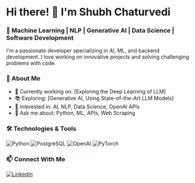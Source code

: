 # Hi there! 👋 I'm Shubh Chaturvedi
### 🚀 Machine Learning | NLP | Generative AI | Data Science | Software Development

I'm a passionate developer specializing in AI, ML, and backend development. I love working on innovative projects and solving challenging problems with code.  

### 🌟 About Me
- 🔭 Currently working on: [Exploring the Deep Learning of LLM]
- 📚 Exploring: [Generative AI, Using State-of-the-Art LLM Models]
- 🎯 Interested in: AI, NLP, Data Science, OpenAI APIs
- 💬 Ask me about: Python, ML, APIs, Web Scraping

### 🛠️ Technologies & Tools
![Python](https://img.shields.io/badge/Python-3776AB?style=for-the-badge&logo=python&logoColor=white)
![PostgreSQL](https://img.shields.io/badge/PostgreSQL-336791?style=for-the-badge&logo=postgresql&logoColor=white)
![OpenAI](https://img.shields.io/badge/OpenAI-412991?style=for-the-badge&logo=openai&logoColor=white)
![PyTorch](https://img.shields.io/badge/PyTorch-%23EE4C2C.svg?style=for-the-badge&logo=PyTorch&logoColor=white)

### 📫 Connect With Me  
[![LinkedIn](https://img.shields.io/badge/LinkedIn-0077B5?style=for-the-badge&logo=linkedin&logoColor=white)](https://www.linkedin.com/in/shubh-chaturvedi-987bb625a/)  
 
